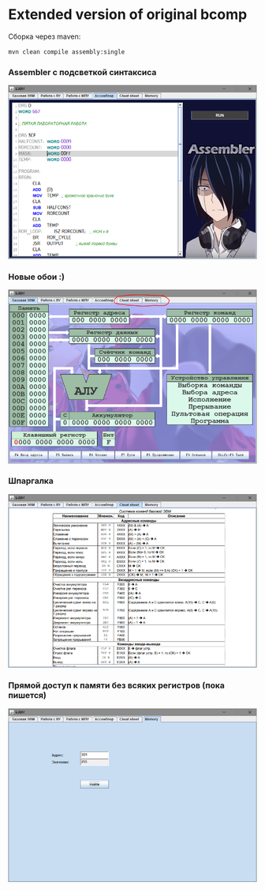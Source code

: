 # Extended version of original bcomp

Сборка через maven:

```cmd
mvn clean compile assembly:single
```
### Assembler с подсветкой синтаксиса
![](https://github.com/AppLoidx/bcomp-extended/blob/master/report/res/assembler.png)

### Новые обои :)
![](https://github.com/AppLoidx/bcomp-extended/blob/master/report/res/basic-view.png)

### Шпаргалка
![](https://github.com/AppLoidx/bcomp-extended/blob/master/report/res/cheat-sheet.png)

### Прямой доступ к памяти без всяких регистров (пока пишется)
![](https://github.com/AppLoidx/bcomp-extended/blob/master/report/res/memory.png)
